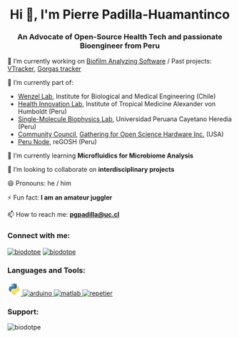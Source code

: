 <h1 align="center">Hi 👋, I'm Pierre Padilla-Huamantinco</h1>
<h3 align="center">An Advocate of Open-Source Health Tech and passionate Bioengineer from Peru</h3>

🔭 I’m currently working on [Biofilm Analyzing Software](https://github.com/Biofilm-Project/BAS) / Past projects: [VTracker](https://github.com/OrsonMM/VTraker), [Gorgas tracker](https://github.com/healthinnovation/gorgas_tracker)

🐳  I’m currently part of:
- [Wenzel Lab](https://wenzel-lab.github.io/), Institute for Biological and Medical Engineering (Chile)
- [Health Innovation Lab](https://www.innovalab.info/), Institute of Tropical Medicine Alexander von Humboldt (Peru)
- [Single-Molecule Biophysics Lab](https://investigacion.cayetano.edu.pe/catalogo/biotecnologia/lmi), Universidad Peruana Cayetano Heredia (Peru)
- [Community Council](https://forum.openhardware.science/t/announcement-of-2021-gosh-community-council/2949), [Gathering for Open Science Hardware Inc.](https://openhardware.science/) (USA)
- [Peru Node](https://regosh.libres.cc/en/projects/), reGOSH (Peru)

🌱 I’m currently learning **Microfluidics for Microbiome Analysis**

👯 I’m looking to collaborate on **interdisciplinary projects**

😄 Pronouns: he / him

⚡ Fun fact: **I am an amateur juggler**

📫 How to reach me: **pgpadilla@uc.cl**

<h3 align="left">Connect with me:</h3>
<p align="left">
<a href="https://twitter.com/biodotpe" target="blank"><img align="center" src="https://www.vectorlogo.zone/logos/twitter/twitter-icon.svg" alt="biodotpe" height="30" width="30" /></a> <a href="https://instagram.com/biodotpe" target="blank"><img align="center" src="https://www.vectorlogo.zone/logos/instagram/instagram-icon.svg" alt="biodotpe" height="30" width="30" /></a>
</p>

<h3 align="left">Languages and Tools:</h3>
<p align="left"> <a href="https://www.python.org" target="_blank"> <img src="https://raw.githubusercontent.com/devicons/devicon/master/icons/python/python-original.svg" alt="python" width="30" height="30"/> </a> <a href="https://www.arduino.cc/" target="_blank"> <img src="https://cdn.worldvectorlogo.com/logos/arduino-1.svg" alt="arduino" width="30" height="30"/> </a> <a href="https://www.mathworks.com/" target="_blank"> <img src="https://upload.wikimedia.org/wikipedia/commons/2/21/Matlab_Logo.png" alt="matlab" width="30" height="30"/> </a> <a href="https://www.repetier.com/" target="_blank"> <img src="https://www.repetier-server.com/logo-monitor.svg" alt="repetier" width="30" height="30"/> </a> </p>

<h3 align="left">Support:</h3>
<p><a href="https://www.buymeacoffee.com/biodotpe"> <img align="left" src="https://cdn.buymeacoffee.com/buttons/v2/default-yellow.png" height="50" width="210" alt="biodotpe" /></a></p><br><br>

<!--
**biodotpe/biodotpe** is a ✨ _special_ ✨ repository because its `README.md` (this file) appears on your GitHub profile.

Here are some ideas to get you started:

- 🔭 I’m currently working on ...
- 🌱 I’m currently learning ...
- 👯 I’m looking to collaborate on ...
- 🤔 I’m looking for help with ...
- 💬 Ask me about ...
- 📫 How to reach me: ...
- 😄 Pronouns: ...
- ⚡ Fun fact: ...
-->

